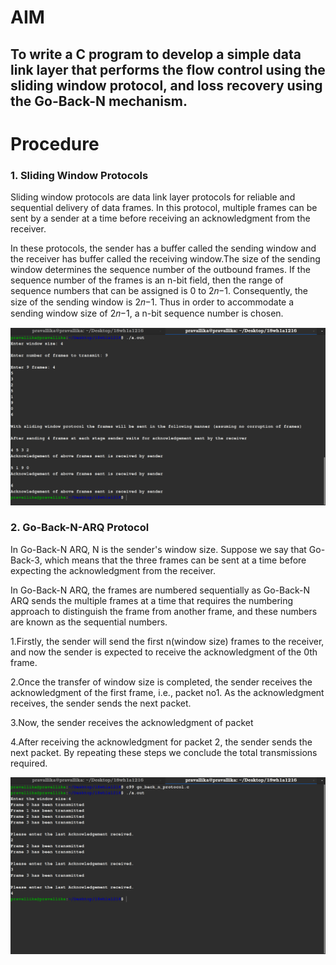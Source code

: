 
# AIM
## To write a C program to develop a simple data link layer that performs the flow control using the sliding window protocol, and loss recovery using the Go-Back-N mechanism.

# Procedure
 ### 1. Sliding Window Protocols
    
 Sliding window protocols are data link layer protocols for reliable and sequential delivery of data frames. In this protocol, multiple frames can be sent by a sender at a time before receiving an acknowledgment from the receiver.
   
In these protocols, the sender has a buffer called the sending window and the receiver has buffer called the receiving window.The size of the sending window determines the sequence number of the outbound frames. If the sequence number of the frames is an n-bit field, then the range of sequence numbers that can be assigned is 0 to 2𝑛−1. Consequently, the size of the sending window is 2𝑛−1. Thus in order to accommodate a sending window size of 2𝑛−1, a n-bit sequence number is chosen.

  ![Output](sliding_window.png)
  
  
  ### 2. Go-Back-N-ARQ Protocol

 In Go-Back-N ARQ, N is the sender's window size. Suppose we say that Go-Back-3, which means that the three frames can be sent at a time before expecting the acknowledgment from the receiver.
   
In Go-Back-N ARQ, the frames are numbered sequentially as Go-Back-N ARQ sends the multiple frames at a time that requires the numbering approach to distinguish the frame from another frame, and these numbers are known as the sequential numbers.
   
1.Firstly, the sender will send the first n(window size) frames to the receiver, and now the sender is expected to receive the acknowledgment of the 0th frame.
    
2.Once the transfer of window size is completed, the sender receives the acknowledgment of the first frame, i.e., packet no1. As the acknowledgment receives, the sender sends the next packet.
     
3.Now, the sender receives the acknowledgment of packet 
   
4.After receiving the acknowledgment for packet 2, the sender sends the next packet. By repeating these steps we conclude the total transmissions required.
  
  ![Output](go_back_n_arq.png)
  
  
